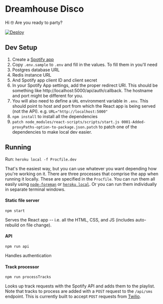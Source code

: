 # Dreamhouse Disco
Hi 🤓
Are you ready to party?

[![Deploy](https://www.herokucdn.com/deploy/button.svg)](https://heroku.com/deploy)

## Dev Setup
1. Create a [Spotify app](https://developer.spotify.com/my-applications/)
1. Copy `.env.sample` to `.env` and fill in the values.  To fill them in you'll need
  1. Postgres database URL
  1. Redis instance URL
  1. And Spotify app client ID and client secret
2. In your Spotify App settings, add the proper redirect URI.  This should be something like http://localhost:5000/api/auth/callback.  The hostname and port might be different for you.
3. You will also need to define a `URL` environment variable in `.env`.  This should point to host and port from which the React app is being served (not the API).  e.g. `URL="http://localhost:5000"`
4. `npm install` to install all the dependencies
5. `patch node_modules/react-scripts/scripts/start.js 0001-Added-proxyPaths-option-to-package.json.patch` to patch one of the dependencies to make local dev easier.

## Running
Run: `heroku local -f Procfile.dev`

That's the easiest way, but you can use whatever you want depending how you're working on it.  There are three processes that comprise the app when running it locally. These are specified in the `Procfile`.  You can run them all easily using [`node-foreman`](https://github.com/strongloop/node-foreman) or [`heroku local`](https://devcenter.heroku.com/articles/heroku-local).  Or you can run them individually in separate terminal windows.

#### Static file server
`npm start`

Serves the React app -- i.e. all the HTML, CSS, and JS (includes auto-rebuild on file change).

#### API
`npm run api`

Handles authentication

#### Track processor
`npm run processTracks`

Looks up track requests with the Spotify API and adds them to the playlist.  Note that tracks to process are added with a `POST` request to the `/api/sms` endpoint.  This is currently built to accept `POST` requests from [Twilio](https://www.twilio.com/).
